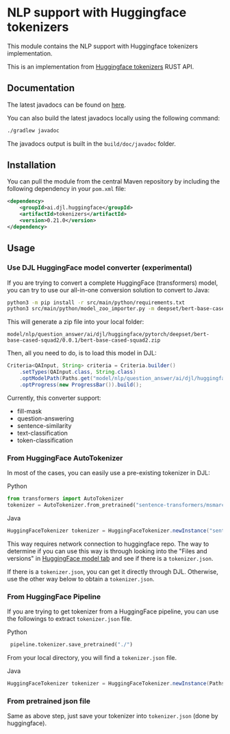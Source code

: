 # NLP support with Huggingface tokenizers

This module contains the NLP support with Huggingface tokenizers implementation.

This is an implementation from [Huggingface tokenizers](https://github.com/huggingface/tokenizers) RUST API.

## Documentation

The latest javadocs can be found on [here](https://javadoc.io/doc/ai.djl.huggingface/tokenizers/latest/index.html).

You can also build the latest javadocs locally using the following command:

```sh
./gradlew javadoc
```
The javadocs output is built in the `build/doc/javadoc` folder.

## Installation

You can pull the module from the central Maven repository by including the following dependency in your `pom.xml` file:

```xml
<dependency>
    <groupId>ai.djl.huggingface</groupId>
    <artifactId>tokenizers</artifactId>
    <version>0.21.0</version>
</dependency>
```

## Usage

### Use DJL HuggingFace model converter (experimental)

If you are trying to convert a complete HuggingFace (transformers) model,
you can try to use our all-in-one conversion solution to convert to Java:

```bash
python3 -m pip install -r src/main/python/requirements.txt
python3 src/main/python/model_zoo_importer.py -m deepset/bert-base-cased-squad2
```

This will generate a zip file into your local folder:

```
model/nlp/question_answer/ai/djl/huggingface/pytorch/deepset/bert-base-cased-squad2/0.0.1/bert-base-cased-squad2.zip
```

Then, all you need to do, is to load this model in DJL:

```java
Criteria<QAInput, String> criteria = Criteria.builder()
    .setTypes(QAInput.class, String.class)
    .optModelPath(Paths.get("model/nlp/question_answer/ai/djl/huggingface/pytorch/deepset/bert-base-cased-squad2/0.0.1/bert-base-cased-squad2.zip"))
    .optProgress(new ProgressBar()).build();
```

Currently, this converter support:

- fill-mask
- question-answering
- sentence-similarity
- text-classification
- token-classification

### From HuggingFace AutoTokenizer
In most of the cases, you can easily use a pre-existing tokenizer in DJL:

Python

```python
from transformers import AutoTokenizer
tokenizer = AutoTokenizer.from_pretrained("sentence-transformers/msmarco-distilbert-dot-v5")
```

Java

```java
HuggingFaceTokenizer tokenizer = HuggingFaceTokenizer.newInstance("sentence-transformers/msmarco-distilbert-dot-v5")
```

This way requires network connection to huggingface repo.
The way to determine if you can use this way is through looking into the "Files and versions" in [HuggingFace model tab](https://huggingface.co/sentence-transformers/msmarco-distilbert-dot-v5)
and see if there is a `tokenizer.json`. 

If there is a `tokenizer.json`, you can get it directly through DJL. Otherwise, use the other way below to obtain a `tokenizer.json`.

### From HuggingFace Pipeline

If you are trying to get tokenizer from a HuggingFace pipeline,
you can use the followings to extract `tokenizer.json` file.

Python

```python
 pipeline.tokenizer.save_pretrained("./")
```

From your local directory, you will find a `tokenizer.json` file.

Java

```java
HuggingFaceTokenizer tokenizer = HuggingFaceTokenizer.newInstance(Paths.get("./tokenizer.json"))
```

### From pretrained json file

Same as above step, just save your tokenizer into `tokenizer.json` (done by huggingface).
